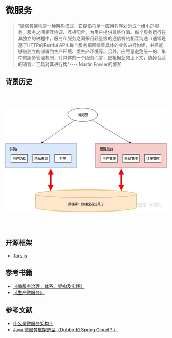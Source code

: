 # 微服务

> “微服务架构是一种架构模式，它提倡将单一应用程序划分成一组小的服务，服务之间相互协调、互相配合，为用户提供最终价值。每个服务运行在其独立的进程中，服务和服务之间采用轻量级的通信机制相互沟通（通常是基于HTTP的Restful API).每个服务都围绕着具体的业务进行构建，并且能够被独立的部署到生产环境、类生产环境等。另外，应尽量避免统一的、集中的服务管理机制，对具体的一个服务而言，应根据业务上下文，选择合适的语言、工具对其进行构"---- Martin Fowler的博客

## 背景历史

<div style="overflow-x: auto;">
  <div style="display: flex; flex-wrap: nowrap; align-items: center;">
    <img src="./h1.jpg" />
    <span>&nbsp;&nbsp;=》&nbsp;&nbsp;</span>
    <img src="./h2.jpg" /> 
    <span>&nbsp;&nbsp;=》&nbsp;&nbsp;</span>
    <img src="./h3.jpg" /> 
    <span>&nbsp;&nbsp;=》&nbsp;&nbsp;</span>
    <img src="./h4.jpg" /> 
    <span>&nbsp;&nbsp;=》&nbsp;&nbsp;</span>
    <img src="./h5.jpg" /> 
  </div>
</div>

## 开源框架

- [Tars.js](https://github.com/tars-node/Tars.js)

## 参考书籍

- [《微服务治理：体系、架构及实践》](https://book.douban.com/subject/35092430/)
- [《生产微服务》](https://book.douban.com/subject/27127050/)

## 参考文献

- [什么是微服务架构？](https://www.zhihu.com/question/65502802/answer/802678798)
- [Java 微服务框架选型（Dubbo 和 Spring Cloud？）](https://www.cnblogs.com/xishuai/p/dubbo-and-spring-cloud.html)